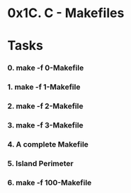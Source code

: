 # 0x1C. C - Makefiles

# Tasks
### 0. make -f 0-Makefile
### 1. make -f 1-Makefile
### 2. make -f 2-Makefile
### 3. make -f 3-Makefile
### 4. A complete Makefile
### 5. Island Perimeter
### 6. make -f 100-Makefile
